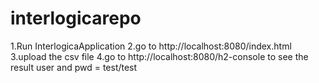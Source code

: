# interlogicarepo
1.Run InterlogicaApplication
2.go to http://localhost:8080/index.html
3.upload the csv file
4.go to http://localhost:8080/h2-console to see the result
user and pwd = test/test 

